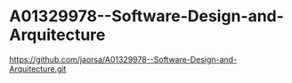 # A01329978--Software-Design-and-Arquitecture
https://github.com/jaorsa/A01329978--Software-Design-and-Arquitecture.git